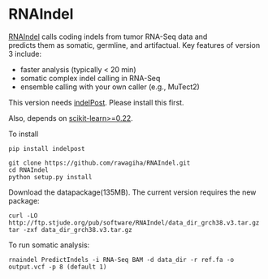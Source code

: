 # RNAIndel

[RNAIndel](https://doi.org/10.1093/bioinformatics/btz753) calls coding indels from tumor RNA-Seq data and  
predicts them as somatic, germline, and artifactual. Key features of version 3 include:

* faster analysis (typically < 20 min)
* somatic complex indel calling in RNA-Seq
* ensemble calling with your own caller (e.g., MuTect2)  
 


This version needs [indelPost](https://github.com/stjude/indelPost).
Please install this first.

Also, depends on [scikit-learn>=0.22](http://scikit-learn.org/stable/install.html#).


To install
```
pip install indelpost

git clone https://github.com/rawagiha/RNAIndel.git
cd RNAIndel
python setup.py install
```

Download the datapackage(135MB). The current version requires the new package:
```
curl -LO http://ftp.stjude.org/pub/software/RNAIndel/data_dir_grch38.v3.tar.gz
tar -zxf data_dir_grch38.v3.tar.gz
```

To run somatic analysis:
```
rnaindel PredictIndels -i RNA-Seq BAM -d data_dir -r ref.fa -o output.vcf -p 8 (default 1)
``` 

